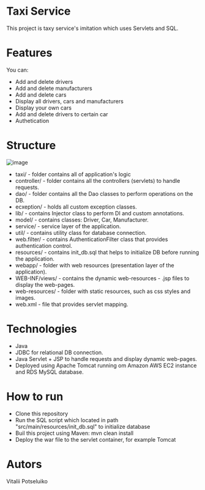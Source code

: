 # Taxi Service
This project is taxy service's imitation which uses Servlets and SQL.
# Features
You can:
- Add and delete drivers
- Add and delete manufacturers
- Add and delete cars
- Display all drivers, cars and manufacturers
- Display your own cars
- Add and delete drivers to certain car
- Authetication
# Structure
![image](https://user-images.githubusercontent.com/107885859/231518045-09822457-0458-4a05-95be-2468868784d2.png)
- taxi/ - folder contains all of application's logic
- controller/ - folder contains all the controllers (servlets) to handle requests.
- dao/ - folder contains all the Dao classes to perform operations on the DB.
- ecxeption/ - holds all custom exception classes.
- lib/ - contains Injector class to perform DI and custom annotations.
- model/ - contains classes: Driver, Car, Manufacturer.
- service/ - service layer of the application.
- util/ - contains utility class for database connection.
- web.filter/ - contains AuthenticationFilter class that provides authentication control.
- resources/ - contains init_db.sql that helps to initialize DB before running the application.
- webapp/ - folder with web resources (presentation layer of the application).
- WEB-INF/views/ - contains the dynamic web-resources - .jsp files to display the web-pages.
- web-resources/ - folder with static resources, such as css styles and images.
- web.xml - file that provides servlet mapping.
# Technologies
- Java
- JDBC for relational DB connection.
- Java Servlet + JSP to handle requests and display dynamic web-pages.
- Deployed using Apache Tomcat running om Amazon AWS EC2 instance and RDS MySQL database.
# How to run
- Clone this repository
- Run the SQL script which located in path "src/main/resources/init_db.sql" to initialize database
- Buil this project using Maven: mvn clean install
- Deploy the war file to the servlet container, for example Tomcat
# Autors
  Vitalii Potseluiko

